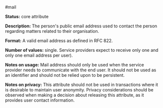 ---
---

#mail

**Status:** core attribute

**Description:** The person's public email address used to contact the person regarding matters related to their organisation.

**Format:** A valid email address as defined in RFC 822.

**Number of values:** single.  Service providers expect to receive only one and only one email address per user).

**Notes on usage:** Mail address should only be used when the service provider needs to communicate with the end user. It should not be used as an identifier and should not be relied upon to be persistent.

**Notes on privacy:** This attribute should not be used in transactions where it is desirable to maintain user anonymity. Privacy considerations should be observed when making a decision about releasing this attribute, as it provides user contact information.